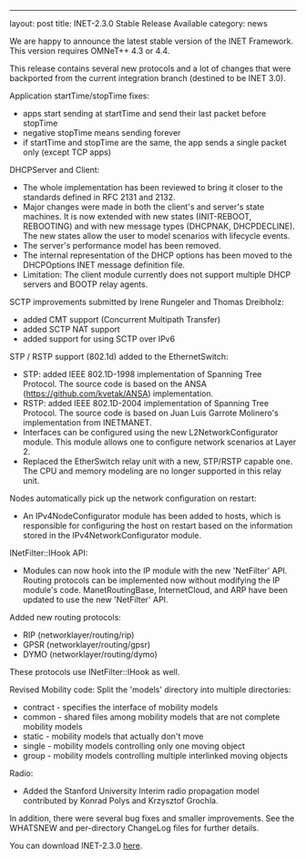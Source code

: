 ---
layout: post
title: INET-2.3.0 Stable Release Available
category: news

We are happy to announce the latest stable version of the INET Framework. This version requires OMNeT++ 4.3 or 4.4.

This release contains several new protocols and a lot of changes that were backported from the current integration branch (destined to be INET 3.0).

Application startTime/stopTime fixes:

- apps start sending at startTime and send their last packet before stopTime
- negative stopTime means sending forever
- if startTime and stopTime are the same, the app sends a single packet only (except TCP apps)

DHCPServer and Client:

- The whole implementation has been reviewed to bring it closer to the standards defined in RFC 2131 and 2132.
- Major changes were made in both the client's and server's state machines. It is now extended with new states (INIT-REBOOT, REBOOTING) and with new message types (DHCPNAK, DHCPDECLINE). The new states allow the user to model scenarios with lifecycle events.
- The server's performance model has been removed.
- The internal representation of the DHCP options has been moved to the DHCPOptions INET message definition file.
- Limitation: The client module currently does not support multiple DHCP servers and BOOTP relay agents.

SCTP improvements submitted by Irene Rungeler and Thomas Dreibholz:

- added CMT support (Concurrent Multipath Transfer)
- added SCTP NAT support
- added support for using SCTP over IPv6

STP / RSTP support (802.1d) added to the EthernetSwitch:

- STP: added IEEE 802.1D-1998 implementation of Spanning Tree Protocol. The source code is based on the ANSA (<https://github.com/kvetak/ANSA>) implementation.
- RSTP: added IEEE 802.1D-2004 implementation of Spanning Tree Protocol. The source code is based on Juan Luis Garrote Molinero's implementation from INETMANET.
- Interfaces can be configured using the new L2NetworkConfigurator module. This module allows one to configure network scenarios at Layer 2.
- Replaced the EtherSwitch relay unit with a new, STP/RSTP capable one. The CPU and memory modeling are no longer supported in this relay unit.

Nodes automatically pick up the network configuration on restart:

- An IPv4NodeConfigurator module has been added to hosts, which is responsible for configuring the host on restart based on the information stored in the IPv4NetworkConfigurator module.

INetFilter::IHook API:

- Modules can now hook into the IP module with the new 'NetFilter' API. Routing protocols can be implemented now without modifying the IP module's code. ManetRoutingBase, InternetCloud, and ARP have been updated to use the new 'NetFilter' API.

Added new routing protocols:

- RIP (networklayer/routing/rip)
- GPSR (networklayer/routing/gpsr)
- DYMO (networklayer/routing/dymo)

These protocols use INetFilter::IHook as well.

Revised Mobility code: Split the 'models' directory into multiple directories:

- contract - specifies the interface of mobility models
- common - shared files among mobility models that are not complete mobility models
- static - mobility models that actually don't move
- single - mobility models controlling only one moving object
- group - mobility models controlling multiple interlinked moving objects

Radio:

- Added the Stanford University Interim radio propagation model contributed by Konrad Polys and Krzysztof Grochla.

In addition, there were several bug fixes and smaller improvements. See the WHATSNEW and per-directory ChangeLog files for further details.

You can download INET-2.3.0 [here](/Download.html).
